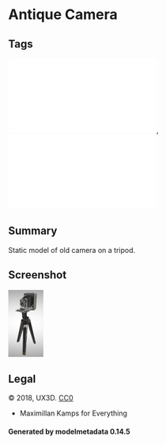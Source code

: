 # Antique Camera

## Tags

![core](../../Models-core.md), ![testing](../../Models-testing.md)

## Summary

Static model of old camera on a tripod.

## Screenshot

![screenshot](screenshot/screenshot.png)

## Legal

&copy; 2018, UX3D. [CC0](https://creativecommons.org/publicdomain/zero/1.0/legalcode)

 - Maximillan Kamps for Everything

#### Generated by modelmetadata 0.14.5
